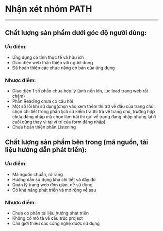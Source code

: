 # Nhận xét nhóm PATH
---
## Chất lượng sản phẩm dưới góc độ người dùng:

### Ưu điểm: 
- Ứng dụng có tính thực tế và hữu ích
- Giao diện web thân thiện với người dùng
- Đã hoàn thiện các chức năng cơ bản của ứng dụng

### Nhược điểm: 
- Giao diện 1 số phần chưa hợp lý (ảnh nền lớn, lúc load trang web rất chậm)
- Phần Reading chưa có câu hỏi
- Một số lỗi khi sử dụng(chọn vào xem thêm thì trở về đầu của trang chủ, chọn chi tiết trong phần lịch sử kiểm tra thì trả về trang chủ, trường hợp chưa đăng nhập mà chọn làm bài thì gửi về trang đang nhập nhưng lại ở cuối cùng thay vì tại ví trí của form đăng nhập)
- Chưa hoàn thiện phần Listening

## Chất lượng sản phẩm bên trong (mã nguồn, tài liệu hướng dẫn phát triển):

### Ưu điểm: 
- Mã nguồn chuẩn, rõ ràng
- Hướng dẫn sử dụng khá chi tiết và đầy đủ
- Quản lý trang web đơn giản, dễ sử dùng
- Có khả năng phát triển và mở rộng về sau

### Nhược điểm: 
- Chưa có phần tài liệu hướng phát triển
- Không có mô tả về cấu trúc project
- Cần giới thiệu các công nghệ được sử dụng
